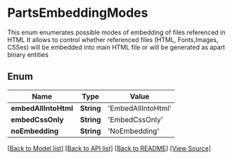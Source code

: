 # PartsEmbeddingModes
This enum enumerates possible modes of embedding of files referenced in HTML
It allows to control whether referenced files (HTML, Fonts,Images, CSSes)
will be embedded into main HTML file or will be generated as apart binary entities 
            

## Enum
Name | Type | Value
------------ | ------------- | -------------
**embedAllIntoHtml** | **String** | 'EmbedAllIntoHtml'
**embedCssOnly** | **String** | 'EmbedCssOnly'
**noEmbedding** | **String** | 'NoEmbedding'

[[Back to Model list]](../README.md#documentation-for-models) [[Back to API list]](../README.md#documentation-for-api-endpoints) [[Back to README]](../README.md) [[View Source]](../AsposePdfCloud/Models/PartsEmbeddingModes.swift)

